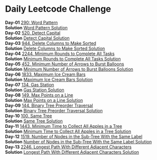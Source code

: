 # Daily Leetcode Challenge

**Day-01** [290: Word Pattern](https://leetcode.com/problems/word-pattern/) <br/>
**Solution** [Word Pattern Solution](src/main/resources/daily_leetcode_challenge/leetcode-day01-290-Word-Pattern.md) <br/>
**Day-02** [520. Detect Capital](https://leetcode.com/problems/detect-capital/) <br/>
**Solution** [Detect Capital Solution](src/main/resources/daily_leetcode_challenge/leetcode-day02-520-Detect-Capital.md) <br/>
**Day-03** [944. Delete Columns to Make Sorted](https://leetcode.com/problems/delete-columns-to-make-sorted/) <br/>
**Solution** [Delete Columns to Make Sorted Solution](src/main/java/daily_leetcode_challenge/DeleteColumnsToMakeSorted.java)  <br/>
**Day-04** [2244. Minimum Rounds to Complete All Tasks](https://leetcode.com/problems/minimum-rounds-to-complete-all-tasks/) <br/>
**Solution** [Minimum Rounds to Complete All Tasks Solution](src/main/java/daily_leetcode_challenge/MinimumRoundsToCompleteAllTasks.java)  <br/>
**Day-05** [452. Minimum Number of Arrows to Burst Balloons](https://leetcode.com/problems/minimum-number-of-arrows-to-burst-balloons/) <br/>
**Solution** [Minimum Number of Arrows to Burst Balloons Solution](src/main/java/daily_leetcode_challenge/MinimumArrowsToBurstBalloons.java)  <br/>
**Day-06** [1833. Maximum Ice Cream Bars](https://leetcode.com/problems/maximum-ice-cream-bars/) <br/>
**Solution** [Maximum Ice Cream Bars Solution](src/main/java/daily_leetcode_challenge/MaxIceCreamBars.java)  <br/>
**Day-07** [134. Gas Station](https://leetcode.com/problems/gas-station/) <br/>
**Solution** [Gas Station Solution](src/main/java/daily_leetcode_challenge/MaxPointsOnOneLine.java)  <br/>
**Day-08** [149. Max Points on a Line](https://leetcode.com/problems/max-points-on-a-line/) <br/>
**Solution** [Max Points on a Line Solution](src/main/java/daily_leetcode_challenge/GasStation.java)  <br/>
**Day-09** [144. Binary Tree Preorder Traversal](https://leetcode.com/problems/binary-tree-preorder-traversal/) <br/>
**Solution** [Binary Tree Preorder Traversal Solution](src/main/java/daily_leetcode_challenge/BinaryTreePreOrderTraversal.java) <br/>
**Day-10** [100. Same Tree](https://leetcode.com/problems/same-tree/) <br/>
**Solution** [Same Tree Solution](src/main/java/daily_leetcode_challenge/SameTree.java) <br/>
**Day-11** [1443. Minimum Time to Collect All Apples in a Tree](https://leetcode.com/problems/minimum-time-to-collect-all-apples-in-a-tree/) <br/>
**Solution** [Minimum Time to Collect All Apples in a Tree Solution](src/main/java/daily_leetcode_challenge/MinimumTimeToCollectAllApplesInTree.java) <br/>
**Day-12** [1519. Number of Nodes in the Sub-Tree With the Same Label](https://leetcode.com/problems/number-of-nodes-in-the-sub-tree-with-the-same-label/) <br/>
**Solution** [Number of Nodes in the Sub-Tree With the Same Label Solution](src/main/java/daily_leetcode_challenge/CountNodesInSubTreeWithSameLabel.java) <br/>
**Day-13** [2246. Longest Path With Different Adjacent Characters](https://leetcode.com/problems/longest-path-with-different-adjacent-characters/) <br/>
**Solution** [Longest Path With Different Adjacent Characters Solution](src/main/java/daily_leetcode_challenge/LongestPathWithDifferentAdjacentChars.java) <br/>